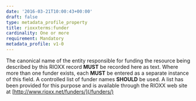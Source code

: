 ```yaml
---
date: '2016-03-21T10:00:43+00:00'
draft: false
type: metadata_profile_property
title: rioxxterms:funder
cardinality: One or more
requirement: Mandatory
metadata_profile: v1-0
---
```

The canonical name of the entity responsible for funding the resource being described by this RIOXX record **MUST** be recorded here as text. Where more than one funder exists, each **MUST** be entered as a separate instance of this field. A controlled list of funder names **SHOULD** be used. A list has been provided for this purpose and is available through the RIOXX web site at [http://www.rioxx.net/funders/](/funders/)
